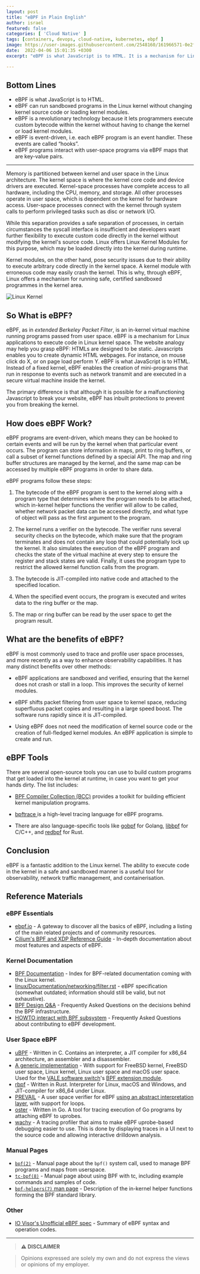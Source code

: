 ```yaml
---
layout: post
title: "eBPF in Plain English"
author: israel
featured: false
categories: [ 'Cloud Native' ]
tags: [containers, devops, cloud-native, kubernetes, ebpf ]
image: https://user-images.githubusercontent.com/2548160/161966571-0e2f2d03-9cc3-499e-b45d-04813ff9d91e.jpeg
date:  2022-04-06 15:01:35 +0300
excerpt: "eBPF is what JavaScript is to HTML. It is a mechanism for Linux applications to execute code in Linux kernel space..."

---
```


  
## Bottom Lines

- eBPF is what JavaScript is to HTML. 
- eBPF can run sandboxed programs in the Linux kernel without changing kernel source code or loading kernel modules.
- eBPF is a revolutionary technology because it lets programmers execute custom bytecode within the kernel without having to change the kernel or load kernel modules.
- eBPF is event-driven, i.e. each eBPF program is an event handler. These events are called “hooks”.
- eBPF programs interact with user-space programs via eBPF maps that are key-value pairs.

---

Memory is partitioned between kernel and user space in the Linux architecture. The kernel space is where the kernel core code and device drivers are executed. Kernel-space processes have complete access to all hardware, including the CPU, memory, and storage. All other processes operate in user space, which is dependent on the kernel for hardware access. User-space processes connect with the kernel through system calls to perform privileged tasks such as disc or network I/O.

While this separation provides a safe separation of processes, in certain circumstances the syscall interface is insufficient and developers want further flexibility to execute custom code directly in the kernel without modifying the kernel's source code. Linux offers Linux Kernel Modules for this purpose, which may be loaded directly into the kernel during runtime.


Kernel modules, on the other hand, pose security issues due to their ability to execute arbitrary code directly in the kernel space. A kernel module with erroneous code may easily crash the kernel. This is why, through eBPF, Linux offers a mechanism for running safe, certified sandboxed programmes in the kernel area.

  <p class="aligncenter">
<img class="lazyimg" alt="Linux Kernel" src="https://user-images.githubusercontent.com/2548160/161970884-4be032c9-bfe6-4eb3-a7a0-08cba88de96a.png"/> 
<br>
</p>
  

## So What is eBPF?

eBPF, as in _extended Berkeley Packet Filter_, is an in-kernel virtual machine running programs passed from user space. eBPF is a mechanism for Linux applications to execute code in Linux kernel space. The website analogy may help you grasp eBPF: HTMLs are designed to be static. Javascripts enables you to create dynamic HTML webpages. For instance, on mouse click do X, or on page load perform Y. eBPF is what JavaScript is to HTML. Instead of a fixed kernel, eBPF enables the creation of mini-programs that run in response to events such as network transmit and are executed in a secure virtual machine inside the kernel.

The primary difference is that although it is possible for a malfunctioning Javascript to break your website, eBPF has inbuilt protections to prevent you from breaking the kernel.


## How does eBPF Work?

eBPF programs are event-driven, which means they can be hooked to certain events and will be run by the kernel when that particular event occurs. The program can store information in maps, print to ring buffers, or call a subset of kernel functions defined by a special API. The map and ring buffer structures are managed by the kernel, and the same map can be accessed by multiple eBPF programs in order to share data.


eBPF programs follow these steps:

1. The bytecode of the eBPF program is sent to the kernel along with a program type that determines where the program needs to be attached, which in-kernel helper functions the verifier will allow to be called, whether network packet data can be accessed directly, and what type of object will pass as the first argument to the program.

  

2. The kernel runs a verifier on the bytecode. The verifier runs several security checks on the bytecode, which make sure that the program terminates and does not contain any loop that could potentially lock up the kernel. It also simulates the execution of the eBPF program and checks the state of the virtual machine at every step to ensure the register and stack states are valid. Finally, it uses the program type to restrict the allowed kernel function calls from the program.

  

3. The bytecode is JIT-compiled into native code and attached to the specified location.

  

4. When the specified event occurs, the program is executed and writes data to the ring buffer or the map.

  

5. The map or ring buffer can be read by the user space to get the program result.

  

## What are the benefits of eBPF? 

eBPF is most commonly used to trace and profile user space processes, and more recently as a way to enhance observability capabilities. It has many distinct benefits over other methods:

- eBPF applications are sandboxed and verified, ensuring that the kernel does not crash or stall in a loop. This improves the security of kernel modules.

- eBPF shifts packet filtering from user space to kernel space, reducing superfluous packet copies and resulting in a large speed boost. The software runs rapidly since it is JIT-compiled.

- Using eBPF does not need the modification of kernel source code or the creation of full-fledged kernel modules. An eBPF application is simple to create and run.


## eBPF Tools

There are several open-source tools you can use to build custom programs that get loaded into the kernel at runtime, in case you want to get your hands dirty. The list includes:


-  <a  href="https://www.containiq.com/post/bcc-tools"  target="_blank"> BPF Compiler Collection (BCC)</a> provides a toolkit for building efficient kernel manipulation programs.

-  <a  href="https://github.com/ajor/bpftrace"  target="_blank"> bpftrace </a> is a high-level tracing language for eBPF programs.

- There are also language-specific tools like <a  href="https://github.com/iovisor/gobpf">gobpf</a> for Golang, <a  href="https://www.containiq.com/post/libbpf">libbpf</a> for C/C++, and <a  href="https://github.com/ingraind/redbpf">redbpf</a> for Rust.


## Conclusion

eBPF is a fantastic addition to the Linux kernel. The ability to execute code in the kernel in a safe and sandboxed manner is a useful tool for observability, network traffic management, and containerisation.
  

  
## Reference Materials

### eBPF Essentials

- [ebpf.io](https://ebpf.io/) - A gateway to discover all the basics of eBPF, including a listing of the main related projects and of community resources.
- [Cilium's BPF and XDP Reference Guide](http://docs.cilium.io/en/latest/bpf/) - In-depth documentation about most features and aspects of eBPF.

### Kernel Documentation

- [BPF Documentation](https://www.kernel.org/doc/html/latest/bpf/index.html) - Index for BPF-related documentation coming with the Linux kernel.
- [linux/Documentation/networking/filter.rst](https://git.kernel.org/pub/scm/linux/kernel/git/torvalds/linux.git/tree/Documentation/networking/filter.rst) - eBPF specification (somewhat outdated; information should still be valid, but not exhaustive).
- [BPF Design Q&A](https://www.kernel.org/doc/html/latest/bpf/bpf_design_QA.html) - Frequently Asked Questions on the decisions behind the BPF infrastructure.
- [HOWTO interact with BPF subsystem](https://www.kernel.org/doc/html/latest/bpf/bpf_devel_QA.html) - Frequently Asked Questions about contributing to eBPF development.

### User Space eBPF

- [uBPF](https://github.com/iovisor/ubpf/) - Written in C. Contains an interpreter, a JIT compiler for x86_64 architecture, an assembler and a disassembler.
- [A generic implementation](https://github.com/YutaroHayakawa/generic-ebpf) - With support for FreeBSD kernel, FreeBSD user space, Linux kernel, Linux user space and macOS user space. Used for the [VALE software switch](https://www.unix.com/man-page/freebsd/4/vale/)'s [BPF extension module](https://github.com/YutaroHayakawa/vale-bpf).
- [rbpf](https://github.com/qmonnet/rbpf) - Written in Rust. Interpreter for Linux, macOS and Windows, and JIT-compiler for x86_64 under Linux.
- [PREVAIL](https://github.com/vbpf/ebpf-verifier) - A user space verifier for eBPF [using an abstract interpretation layer](https://elazarg.github.io/pldi19main-final.pdf), with support for loops.
- [oster](https://github.com/grantseltzer/oster) - Written in Go. A tool for tracing execution of Go programs by attaching eBPF to uprobes.
- [wachy](https://rubrikinc.github.io/wachy/) - A tracing profiler that aims to make eBPF uprobe-based debugging easier to use. This is done by displaying traces in a UI next to the source code and allowing interactive drilldown analysis.

### Manual Pages

- [`bpf(2)`](http://man7.org/linux/man-pages/man2/bpf.2.html) - Manual page about the `bpf()` system call, used to manage BPF programs and maps from userspace.
- [`tc-bpf(8)`](http://man7.org/linux/man-pages/man8/tc-bpf.8.html) - Manual page about using BPF with tc, including example commands and samples of code.
- [`bpf-helpers(7)` man page](http://man7.org/linux/man-pages/man7/bpf-helpers.7.html) - Description of the in-kernel helper functions forming the BPF standard library.

### Other

- [IO Visor's Unofficial eBPF spec](https://github.com/iovisor/bpf-docs/blob/master/eBPF.md) - Summary of eBPF syntax and operation codes.


-------
>  **⚠ DISCLAIMER**

> Opinions expressed are solely my own and do not express the views or opinions of my employer.
